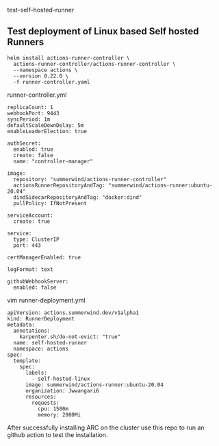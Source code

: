 test-self-hosted-runner

## Test deployment of Linux based Self hosted Runners

```
helm install actions-runner-controller \
  actions-runner-controller/actions-runner-controller \
  --namespace actions \
  --version 0.22.0 \
  -f runner-controller.yaml
```

runner-controller.yml
```
replicaCount: 1
webhookPort: 9443
syncPeriod: 1m
defaultScaleDownDelay: 5m
enableLeaderElection: true

authSecret:
  enabled: true
  create: false
  name: "controller-manager"

image:
  repository: "summerwind/actions-runner-controller"
  actionsRunnerRepositoryAndTag: "summerwind/actions-runner:ubuntu-20.04"
  dindSidecarRepositoryAndTag: "docker:dind"
  pullPolicy: IfNotPresent

serviceAccount:
  create: true

service:
  type: ClusterIP
  port: 443

certManagerEnabled: true

logFormat: text

githubWebhookServer:
  enabled: false
```

vim runner-deployment.yml
```
apiVersion: actions.summerwind.dev/v1alpha1
kind: RunnerDeployment
metadata:
  annotations:
    karpenter.sh/do-not-evict: "true"
  name: self-hosted-runner
  namespace: actions
spec:
  template:
    spec:
      labels:
        - self-hosted-linux
      image: summerwind/actions-runner:ubuntu-20.04
      organization: Jwwangari6
      resources:
        requests:
          cpu: 1500m
          memory: 2000Mi
```

After successfully installing ARC on the cluster use this repo to run an github action to test the installation.
